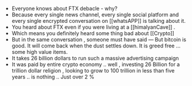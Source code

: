 - Everyone knows about FTX debacle - why?
- Because every single news channel, every single social platform and every single encrypted conversation on [[whatsAPP]] is talking about it.
- You heard about FTX even if you were living at a [[himalyanCave]] .
- Which means you definitely heard some thing bad about [[Crypto]]
- But in the same conversation , someone must have said  — But bitcoin is good. It will come back when the dust settles down. It is greed free ... some high value items.
- It takes 26 billion dollars to run such a massive advertising campaign
- It was paid by entire crypto economy .. well , investing 26 Billion for a trillion dollar religion ,  looking to grow to 100 trillion in less than five years .. is nothing .. Just over 2 %